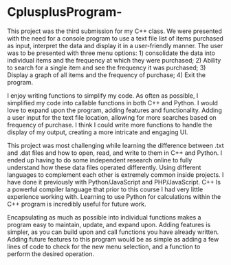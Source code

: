 # CplusplusProgram-
This project was the third submission for my C++ class. We were presented with the need for a console program to use a text file list of items purchased as input, interpret the data and display it in a user-friendly manner. The user was to be presented with three menu options: 1) consolidate the data into individual items and the frequency at which they were purchased; 2) Ability to search for a single item and see the frequency it was purchased; 3) Display a graph of all items and the frequency of purchase; 4) Exit the program.

I enjoy writing functions to simplify my code. As often as possible, I simplified my code into callable functions in both C++ and Python. I would love to expand upon the program, adding features and functionality. Adding a user input for the text file location, allowing for more searches based on frequency of purchase. I think I could write more functions to handle the display of my output, creating a more intricate and engaging UI.

This project was most challenging while learning the difference between .txt and .dat files and how to open, read, and write to them in C++ and Python. I ended up having to do some independent research online to fully understand how these data files operated differently. 
Using different languages to complement each other is extremely common inside projects. I have done it previously with Python/JavaScript and PHP/JavaScript. C++ Is a powerful compiler language that prior to this course I had very little experience working with. Learning to use Python for calculations within the C++ program is incredibly useful for future work. 

Encapsulating as much as possible into individual functions makes a program easy to maintain, update, and expand upon. Adding features is simpler, as you can build upon and call functions you have already written. Adding future features to this program would be as simple as adding a few lines of code to check for the new menu selection, and a function to perform the desired operation. 
